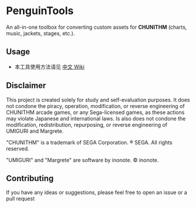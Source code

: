 # PenguinTools

An all-in-one toolbox for converting custom assets for **CHUNITHM** (charts, music, jackets, stages, etc.).

## Usage

- 本工具使用方法请见 [中文 Wiki](https://github.com/Foahh/PenguinTools/wiki/%E4%B8%AD%E6%96%87)

## Disclaimer

This project is created solely for study and self-evaluation purposes.
It does not condone the piracy, operation, modification, or reverse engineering of CHUNITHM arcade games, or any
Sega-licensed games, as these actions may violate Japanese and international laws.
Is also does not condone the modification, redistribution, repurposing, or reverse engineering of UMIGURI and Margrete.

"CHUNITHM" is a trademark of SEGA Corporation. ® SEGA. All rights reserved.

"UMIGURI" and "Margrete" are software by inonote. © inonote.

## Contributing

If you have any ideas or suggestions, please feel free to open an
issue or a pull request
